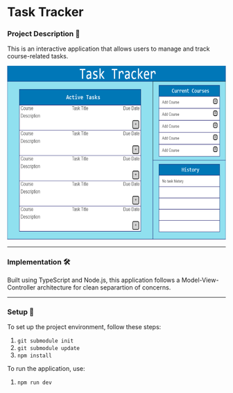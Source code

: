 # Task Tracker

### Project Description 📝
This is an interactive application that allows users to manage and track course-related tasks.

<p align="center">
    <img src="imgs/TaskTracker.png" alt="Task Tracker Image" width="600" height="400"/>
</p>

---

### Implementation 🛠
Built using TypeScript and Node.js, this application follows a Model-View-Controller architecture for clean separartion of concerns.

---

### Setup 🚀
To set up the project environment, follow these steps:
1. ```git submodule init```
2. ```git submodule update```
3. ```npm install```

To run the application, use:
1. ```npm run dev```
